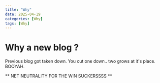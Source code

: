 ```yaml
---
title: "Why"
date: 2025-04-19
categories: [Why]
tags: [Why]
---
```


# Why a new blog ?

Previous blog got taken down. You cut one down.. two grows at it's place. BOOYAH.

** NET NEUTRALITY FOR THE WIN SUCKERSSSS ** 
